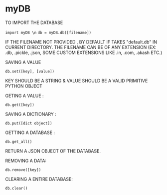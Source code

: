 # myDB

TO IMPORT THE DATABASE 

  ```import myDB \n```
  ```db = myDB.db([filename])```
  
IF THE FILENAME NOT PROVIDED , BY DEFAULT IF TAKES "default.db" IN CURRENT DIRECTORY.
THE FILENAME CAN BE OF ANY EXTENSION (EX: .db, .pickle, .json, SOME CUSTOM EXTENSIONS LIKE .in, .com, .akash ETC.)

SAVING A VALUE 

  ```db.set([key], [value])```

KEY SHOULD BE A STRING & VALUE SHOULD BE A VALID PRIMITIVE PYTHON OBJECT

GETING A VALUE :

  ```db.get([key])```
  
SAVING A DICTIONARY :

  ```db.put([dict object])```
  
GETTING A DATABASE :

  ```db.get_all()```

RETURN A JSON OBJECT OF THE DATABASE.

REMOVING A DATA:

  ```db.remove([key])```
  
CLEARING A ENTIRE DATABASE:

  ```db.clear()```
